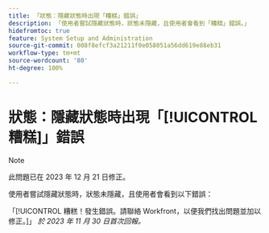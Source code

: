 ```yaml
---
title: 「狀態：隱藏狀態時出現「糟糕」錯誤」
description: 「使用者嘗試隱藏狀態時，狀態未隱藏，且使用者會看到「糟糕」錯誤。」
hidefromtoc: true
feature: System Setup and Administration
source-git-commit: 008f8efcf3a21211f0e058051a56dd619e88eb31
workflow-type: tm+mt
source-wordcount: '80'
ht-degree: 100%

---
```



# 狀態：隱藏狀態時出現「[!UICONTROL 糟糕]」錯誤

>[!NOTE]
>
>此問題已在 2023 年 12 月 21 日修正。

使用者嘗試隱藏狀態時，狀態未隱藏，且使用者會看到以下錯誤：

「[!UICONTROL 糟糕！發生錯誤。請聯絡 Workfront，以便我們找出問題並加以修正。]」
_於 2023 年 11 月 30 日首次回報。_
